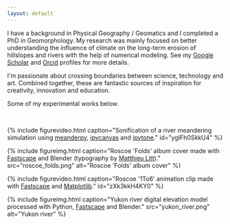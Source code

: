 ```yaml
---
layout: default
---
```


I have a background in Physical Geography / Geomatics and I completed a PhD in
Geomorphology. My research was mainly focused on better understanding the
influence of climate on the long-term erosion of hillslopes and rivers with the
help of numerical modeling. See my [Google
Scholar](https://scholar.google.de/citations?user=2cKCdMYAAAAJ&hl=en) and
[Orcid](https://orcid.org/0009-0001-4011-3574) profiles for more details.

I'm passionate about crossing boundaries between science, technology and art.
Combined together, these are fantastic sources of inspiration for creativity,
innovation and education.

Some of my experimental works below.

&nbsp;

{% include figurevideo.html caption="Sonification of a river meandering simulation using
[meanderpy](https://github.com/zsylvester/meanderpy),
[ipycanvas](https://github.com/jupyter-widgets-contrib/ipycanvas) and
[ipytone](https://github.com/geigr/ipytone)." id="ygIFh0SkkU4" %}

{% include figureimg.html caption="Roscoe 'Folds' album cover made with
[Fastscape](https://github.com/fastscape-lem) and Blender (typography by
[Matthieu Litt](https://matthieulitt.com/))." src="roscoe_folds.png" alt="Roscoe
'Folds' album cover" %}

{% include figurevideo.html caption="Roscoe '1To6' animation clip made with
[Fastscape](https://github.com/fastscape-lem) and
[Matplotlib](https://matplotlib.org/)." id="zXk3kkH4KY0" %}

{% include figureimg.html caption="Yukon river digital elevation model
processed with Python, [Fastscape](https://github.com/fastscape-lem) and
Blender." src="yukon_river.png" alt="Yukon river" %}
